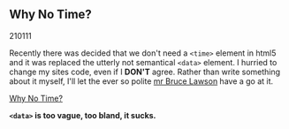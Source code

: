 <article><h2>Why No Time?</h2><time><span class="day">2</span><span class="month">10</span><span class="year">111</span></time><p>Recently there was decided that we don't need a <code>&#60;time&#62;</code> element in html5 and it was replaced the utterly not semantical <code>&#60;data&#62;</code> element. I hurried to change my sites code, even if I <strong>DON'T</STRONG> agree. Rather than write something about it myself, I'll let the ever so polite <a href="http://twitter.com/brucel">mr Bruce Lawson</a> have a go at it.<p><a href="http://whynotime.com/">Why No Time?</a></p><p><strong><code>&#60;data&#62;</code> is too vague, too bland, it sucks.</strong></p></article>